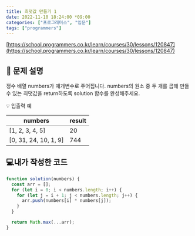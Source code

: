 ```yaml
---
title: 최댓값 만들기 1
date: 2022-11-10 18:24:00 *09:00
categories: ["프로그래머스", "입문"]
tags: ["programmers"]
---
```


[https://school.programmers.co.kr/learn/courses/30/lessons/120847](https://school.programmers.co.kr/learn/courses/30/lessons/120847)

## 📔 문제 설명

정수 배열 numbers가 매개변수로 주어집니다. numbers의 원소 중 두 개를 곱해 만들 수 있는 최댓값을 return하도록 solution 함수를 완성해주세요.

💡 입출력 예

| numbers               | result |
| --------------------- | ------ |
| [1, 2, 3, 4, 5]       | 20     |
| [0, 31, 24, 10, 1, 9] | 744    |

## 💻내가 작성한 코드

```js
function solution(numbers) {
  const arr = [];
  for (let i = 0; i < numbers.length; i++) {
    for (let j = i + 1; j < numbers.length; j++) {
      arr.push(numbers[i] * numbers[j]);
    }
  }

  return Math.max(...arr);
}
```
